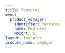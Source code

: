```yaml
---
title: Features
menu:
  product_voyager:
    identifier: features
    name: Features
    weight: 5
layout: features
product_name: voyager
---
```

